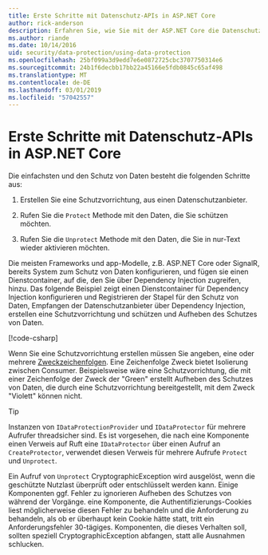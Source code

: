 ```yaml
---
title: Erste Schritte mit Datenschutz-APIs in ASP.NET Core
author: rick-anderson
description: Erfahren Sie, wie Sie mit der ASP.NET Core die Datenschutz-APIs für den Schutz und Schutz von Daten in einer app aufheben.
ms.author: riande
ms.date: 10/14/2016
uid: security/data-protection/using-data-protection
ms.openlocfilehash: 25bf099a3d9edd7e6e0872725cbc3707750314e6
ms.sourcegitcommit: 24b1f6decbb17bb22a45166e5fdb0845c65af498
ms.translationtype: MT
ms.contentlocale: de-DE
ms.lasthandoff: 03/01/2019
ms.locfileid: "57042557"
---
```

# <a name="get-started-with-the-data-protection-apis-in-aspnet-core"></a>Erste Schritte mit Datenschutz-APIs in ASP.NET Core

<a name="security-data-protection-getting-started"></a>

Die einfachsten und den Schutz von Daten besteht die folgenden Schritte aus:

1. Erstellen Sie eine Schutzvorrichtung, aus einen Datenschutzanbieter.

2. Rufen Sie die `Protect` Methode mit den Daten, die Sie schützen möchten.

3. Rufen Sie die `Unprotect` Methode mit den Daten, die Sie in nur-Text wieder aktivieren möchten.

Die meisten Frameworks und app-Modelle, z.B. ASP.NET Core oder SignalR, bereits System zum Schutz von Daten konfigurieren, und fügen sie einen Dienstcontainer, auf die, den Sie über Dependency Injection zugreifen, hinzu. Das folgende Beispiel zeigt einen Dienstcontainer für Dependency Injection konfigurieren und Registrieren der Stapel für den Schutz von Daten, Empfangen der Datenschutzanbieter über Dependency Injection, erstellen eine Schutzvorrichtung und schützen und Aufheben des Schutzes von Daten.

[!code-csharp[](../../security/data-protection/using-data-protection/samples/protectunprotect.cs?highlight=26,34,35,36,37,38,39,40)]

Wenn Sie eine Schutzvorrichtung erstellen müssen Sie angeben, eine oder mehrere [Zweckzeichenfolgen](xref:security/data-protection/consumer-apis/purpose-strings). Eine Zeichenfolge Zweck bietet Isolierung zwischen Consumer. Beispielsweise wäre eine Schutzvorrichtung, die mit einer Zeichenfolge der Zweck der "Green" erstellt Aufheben des Schutzes von Daten, die durch eine Schutzvorrichtung bereitgestellt, mit dem Zweck "Violett" können nicht.

>[!TIP]
> Instanzen von `IDataProtectionProvider` und `IDataProtector` für mehrere Aufrufer threadsicher sind. Es ist vorgesehen, die nach eine Komponente einen Verweis auf Ruft eine `IDataProtector` über einen Aufruf an `CreateProtector`, verwendet diesen Verweis für mehrere Aufrufe `Protect` und `Unprotect`.
>
>Ein Aufruf von `Unprotect` CryptographicException wird ausgelöst, wenn die geschützte Nutzlast überprüft oder entschlüsselt werden kann. Einige Komponenten ggf. Fehler zu ignorieren Aufheben des Schutzes von während der Vorgänge. eine Komponente, die Authentifizierungs-Cookies liest möglicherweise diesen Fehler zu behandeln und die Anforderung zu behandeln, als ob er überhaupt kein Cookie hätte statt, tritt ein Anforderungsfehler 30-tägiges. Komponenten, die dieses Verhalten soll, sollten speziell CryptographicException abfangen, statt alle Ausnahmen schlucken.
